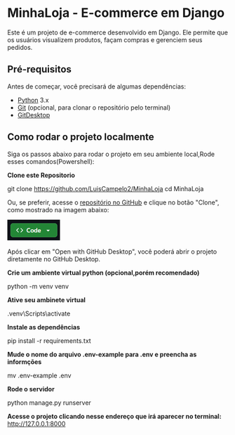 # MinhaLoja - E-commerce em Django

Este é um projeto de e-commerce desenvolvido em Django. Ele permite que os usuários visualizem produtos, façam compras e gerenciem seus pedidos.

## Pré-requisitos

Antes de começar, você precisará de algumas dependências:

- [Python](https://www.python.org/downloads/) 3.x
- [Git](https://git-scm.com/) (opcional, para clonar o repositório pelo terminal)
- [GitDesktop](https://desktop.github.com/download/)

## Como rodar o projeto localmente

Siga os passos abaixo para rodar o projeto em seu ambiente local,Rode esses comandos(Powershell):

**Clone este Repositorio**

git clone https://github.com/LuisCampelo2/MinhaLoja
cd MinhaLoja

Ou, se preferir, acesse o [repositório no GitHub](https://github.com/LuisCampelo2/MinhaLoja) e clique no botão "Clone", como mostrado na imagem abaixo:


![Descrição da imagem](img-git/cloneGit.png)

Após clicar em "Open with GitHub Desktop", você poderá abrir o projeto diretamente no GitHub Desktop.


**Crie um ambiente virtual python (opcional,porém recomendado)**

python -m venv venv

**Ative seu ambinete virtual**

.venv\Scripts\activate

**Instale as dependências**

pip install -r requirements.txt

**Mude o nome do arquivo .env-example para .env e preencha as informções**

mv .env-example .env

**Rode o servidor**

python manage.py runserver

**Acesse o projeto clicando nesse endereço que irá aparecer no terminal:**
http://127.0.0.1:8000


